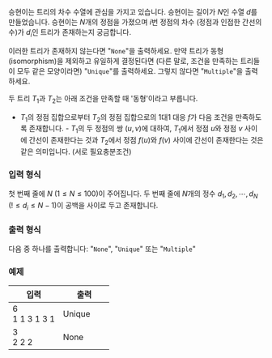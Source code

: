 승현이는 트리의 차수 수열에 관심을 가지고 있습니다. 승현이는 길이가 $N$인 수열 $d$를 만들었습니다. 승현이는 $N$개의 정점을 가졌으며 $i$번 정점의 차수 (정점과 인접한 간선의 수)가 $d_{i}$인 트리가 존재하는지 궁금합니다.

이러한 트리가 존재하지 않는다면 "`None`"을 출력하세요. 만약 트리가 동형(isomorphism)을 제외하고 유일하게 결정된다면 (다른 말로, 조건을 만족하는 트리들이 모두 같은 모양이라면) "`Unique`"를 출력하세요. 그렇지 않다면 "`Multiple`"을 출력하세요.

두 트리 $T_{1}$과 $T_{2}$는 아래 조건을 만족할 때 '동형'이라고 부릅니다. 

* $T_{1}$의 정점 집합으로부터 $T_{2}$의 정점 집합으로의 1대1 대응 $f$가 다음 조건을 만족하도록 존재합니다. - $T_{1}$의 두 정점의 쌍 $(u, v)$에 대하여, $T_{1}$에서 정점 $u$와 정점 $v$ 사이에 간선이 존재한다는 것과 $T_{2}$에서 정점 $f(u)$와 $f(v)$ 사이에 간선이 존재한다는 것은 같은 의미입니다. (서로 필요충분조건)

### 입력 형식

첫 번째 줄에 $N$ ($1 \le N \le 100$)이 주어집니다. 두 번째 줄에 $N$개의 정수 $d_{1}, d_{2}, \cdots, d_{N}$ ($! \le d_{i} \le N-1$)이 공백을 사이로 두고 존재합니다.

### 출력 형식

다음 중 하나를 출력합니다: "`None`", "`Unique`" 또는 "`Multiple`"

### 예제

<table class='table table-bordered table-condensed'>
 <thead>
  <tr>
   <th style="width: 50%;">입력</th>
   <th style="width: 50%;">출력</th>
  </tr>
 </thead>
 <tbody>
  <tr>
   <td class="code-font">6<br/>
1 1 3 1 3 1</td>
   <td class="code-font">Unique</td>
  </tr>
  <tr>
   <td class="code-font">3<br/>
2 2 2</td>
   <td class="code-font">None</td>
  </tr>
 </tbody>
</table>